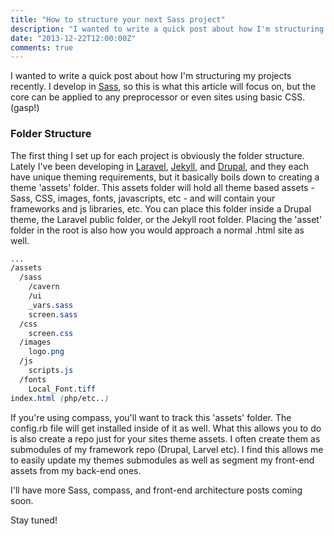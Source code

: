 ```yaml
---
title: "How to structure your next Sass project"
description: "I wanted to write a quick post about how I'm structuring my projects recently. I develop in Sass, so this is what this article will focus on, but the core can be applied to any preprocessor or even sites using basic CSS. (gasp!)"
date: "2013-12-22T12:00:00Z"
comments: true
---
```


I wanted to write a quick post about how I'm structuring my projects recently. I develop in [Sass](http://Sass-lang.com "Sass, CSS preprocessor"), so this is what this article will focus on, but the core can be applied to any preprocessor or even sites using basic CSS. (gasp!)

### Folder Structure

The first thing I set up for each project is obviously the folder structure. Lately I've been developing in [Laravel](http://laravel.com "Laravel, PHP framework"), [Jekyll](http://jekyllrb.com "Jekyll"), and [Drupal](http://drupal.org "Drupal CMS"), and they each have unique theming requirements, but it basically boils down to creating a theme 'assets' folder. This assets folder will hold all theme based assets - Sass, CSS, images, fonts, javascripts, etc - and will contain your frameworks and js libraries, etc. You can place this folder inside a Drupal theme, the Laravel public folder, or the Jekyll root folder. Placing the 'asset' folder in the root is also how you would approach a normal .html site as well.

```css
...
/assets
  /sass
    /cavern
    /ui
    _vars.sass
    screen.sass
  /css
    screen.css
  /images
    logo.png
  /js
    scripts.js
  /fonts
    Local_Font.tiff
index.html (php/etc..)
```

If you're using compass, you'll want to track this 'assets' folder. The config.rb file will get installed inside of it as well. What this allows you to do is also create a repo just for your sites theme assets. I often create them as submodules of my framework repo (Drupal, Larvel etc). I find this allows me to easily update my themes submodules as well as segment my front-end assets from my back-end ones.

I'll have more Sass, compass, and front-end architecture posts coming soon.

Stay tuned!
